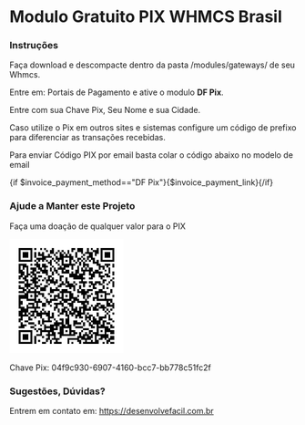 <h1>Modulo Gratuito PIX WHMCS Brasil</h1>
<p/>
<h3>Instruções</h3>
<p/>
<p>Faça download e descompacte dentro da pasta /modules/gateways/ de seu Whmcs.</p>
<p>Entre em: Portais de Pagamento e ative o modulo <b>DF Pix</b>.</p>
<p>Entre com sua Chave Pix, Seu Nome e sua Cidade.</p>
<p>Caso utilize o Pix em outros sites e sistemas configure um código de prefixo para diferenciar as transações recebidas.</p>
<p>Para enviar Código PIX por email basta colar o código abaixo no modelo de email</p>
<p/>
<p>{if $invoice_payment_method=="DF Pix"}{$invoice_payment_link}{/if}</p>
<p/>
<p/>
<h3>Ajude a Manter este Projeto</h3>
<p/>
<p>Faça uma doação de qualquer valor para o PIX</p>

<p><img style="width: 200px" src="dfpix/pix-doacao.jpeg" /></p>

<p>Chave Pix: 04f9c930-6907-4160-bcc7-bb778c51fc2f</p>

<p/>
<h3>Sugestões, Dúvidas?</h3>
<p>Entrem em contato em: <a href="https://desenvolvefacil.com.br">https://desenvolvefacil.com.br</a></p>
<p/>